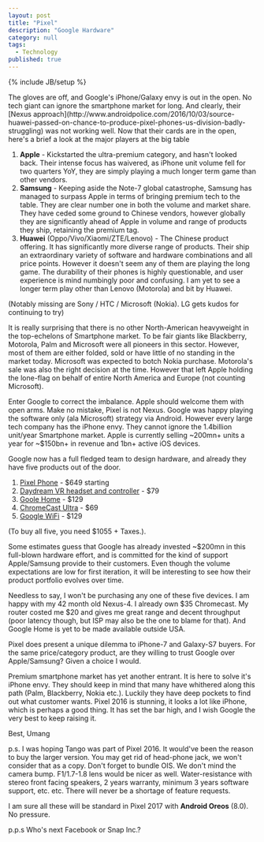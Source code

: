 ```yaml
---
layout: post
title: "Pixel"
description: "Google Hardware"
category: null
tags: 
  - Technology
published: true
---
```

 
{% include JB/setup %}

<p>
The gloves are off, and Google's iPhone/Galaxy envy is out in the open. No tech giant can ignore the smartphone market for long. And clearly, their [Nexus approach](http://www.androidpolice.com/2016/10/03/source-huawei-passed-on-chance-to-produce-pixel-phones-us-division-badly-struggling) was not working well. Now that their cards are in the open, here's a brief a look at the major players at the big table</p>

1. **Apple** - Kickstarted the ultra-premium category, and hasn't looked back. Their intense focus has waivered, as iPhone unit volume fell for two quarters YoY, they are simply playing a much longer term game than other vendors.
2. **Samsung** - Keeping aside the Note-7 global catastrophe, Samsung has managed to surpass Apple in terms of bringing premium tech to the table. They are clear number one in both the volume and market share. They have ceded some ground to Chinese vendors, however globally they are significantly ahead of Apple in volume and range of products they ship, retaining the premium tag.
3. **Huawei** (Oppo/Vivo/Xiaomi/ZTE/Lenovo) - The Chinese product offering. It has significantly more diverse range of products. Their ship an extraordinary variety of software and hardware combinations and all price points. However it doesn't seem any of them are playing the long game. The durability of their phones is highly questionable, and user experience is mind numbingly poor and confusing. I am yet to see a longer term play other than Lenovo (Motorola) and bit by Huawei.

(Notably missing are Sony / HTC / Microsoft (Nokia). LG gets kudos for continuing to try)

It is really surprising that there is no other North-American heavyweight in the top-echelons of Smartphone market. To be fair giants like  Blackberry, Motorola, Palm and Microsoft were all pioneers in this sector. However, most of them are either folded, sold or have little of no standing in the market today. Microsoft was expected to botch Nokia purchase. Motorola's sale was also the right decision at the time. However that left Apple holding the lone-flag on behalf of entire North America and Europe (not counting Microsoft).

Enter Google to correct the imbalance. Apple should welcome them with open arms. Make no mistake, Pixel is not Nexus. Google was happy playing the software only (ala Microsoft) strategy via Android. However every large tech company has the iPhone envy. They cannot  ignore the 1.4billion unit/year Smartphone market. Apple is currently selling ~200mn+ units a year for ~$150bn+ in revenue and 1bn+ active iOS devices.

Google now has a full fledged team to design hardware, and already they have five products out of the door. 

1. [Pixel Phone](https://madeby.google.com/phone/) - $649 starting
2. [Daydream VR headset and controller](https://madeby.google.com/vr/) - $79
3. [Goole Home](https://madeby.google.com/home/) - $129
4. [ChromeCast Ultra](https://www.google.com/chromecast/tv/ultra/) - $69
5. [Google WiFi](http://madeby.google.com/wifi) - $129

(To buy all five, you need $1055 + Taxes.). 

Some estimates guess that Google has already invested ~$200mn in this full-blown hardware effort, and is committed for the kind of support Apple/Samsung provide to their customers. Even though the volume expectations are low for first iteration, it will be interesting to see how their product portfolio evolves over time.

Needless to say, I won't be purchasing any one of these five devices. I am happy with my 42 month old Nexus-4. I already own $35 Chromecast. My router costed me $20 and gives me great range and decent throughput (poor latency though, but ISP may also be the one to blame for that). And Google Home is yet to be made available outside USA.

Pixel does present a unique dilemma to iPhone-7 and Galaxy-S7 buyers. For the same price/category product, are they willing to trust Google over Apple/Samsung? Given a choice I would. 

Premium smartphone market has yet another entrant. It is here to solve it's iPhone envy. They should keep in mind that many have whithered along this path (Palm, Blackberry, Nokia etc.). Luckily they have deep pockets to find out what customer wants. Pixel 2016 is stunning, it looks a lot like iPhone, which is perhaps a good thing. It has set the bar high, and I wish Google the very best to keep raising it.


Best, Umang

p.s. I was hoping Tango was part of Pixel 2016. It would've been the reason to buy the larger version. You may get rid of head-phone jack, we won't consider that as a copy. 
Don't forget to bundle OIS. We don't mind the camera bump. F1/1.7-1.8 lens would be nicer as well. Water-resistance with stereo front facing speakers, 2 years warranty, minimum 3 years software support, etc. etc. There will never be a shortage of feature requests.

I am sure all these will be standard in Pixel 2017 with **Android Oreos** (8.0). No pressure.

p.p.s Who's next Facebook or Snap Inc.?

